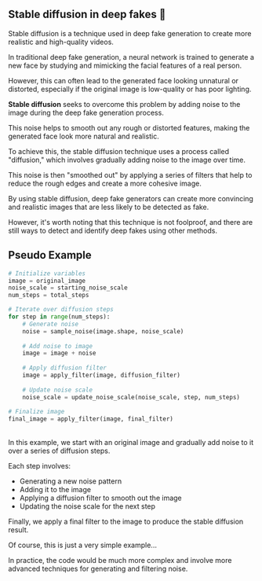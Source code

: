 ## Stable diffusion in deep fakes 🥸

<!-- GAN -->

Stable diffusion is a technique used in deep fake generation to create more realistic and high-quality videos.

In traditional deep fake generation, a neural network is trained to generate a new face by studying and mimicking the facial features of a real person.

However, this can often lead to the generated face looking unnatural or distorted, especially if the original image is low-quality or has poor lighting.

**Stable diffusion** seeks to overcome this problem by adding noise to the image during the deep fake generation process.

This noise helps to smooth out any rough or distorted features, making the generated face look more natural and realistic.

To achieve this, the stable diffusion technique uses a process called "diffusion," which involves gradually adding noise to the image over time.

This noise is then "smoothed out" by applying a series of filters that help to reduce the rough edges and create a more cohesive image.

By using stable diffusion, deep fake generators can create more convincing and realistic images that are less likely to be detected as fake.

However, it's worth noting that this technique is not foolproof, and there are still ways to detect and identify deep fakes using other methods.


## Pseudo Example

```py
# Initialize variables
image = original_image
noise_scale = starting_noise_scale
num_steps = total_steps

# Iterate over diffusion steps
for step in range(num_steps):
    # Generate noise
    noise = sample_noise(image.shape, noise_scale)
    
    # Add noise to image
    image = image + noise
    
    # Apply diffusion filter
    image = apply_filter(image, diffusion_filter)
    
    # Update noise scale
    noise_scale = update_noise_scale(noise_scale, step, num_steps)
    
# Finalize image
final_image = apply_filter(image, final_filter)
```

<br>
In this example, we start with an original image and gradually add noise to it over a series of diffusion steps.

Each step involves:

* Generating a new noise pattern
* Adding it to the image
* Applying a diffusion filter to smooth out the image
* Updating the noise scale for the next step

Finally, we apply a final filter to the image to produce the stable diffusion result.

Of course, this is just a very simple example...

In practice, the code would be much more complex and involve more advanced techniques for generating and filtering noise.

<br>
